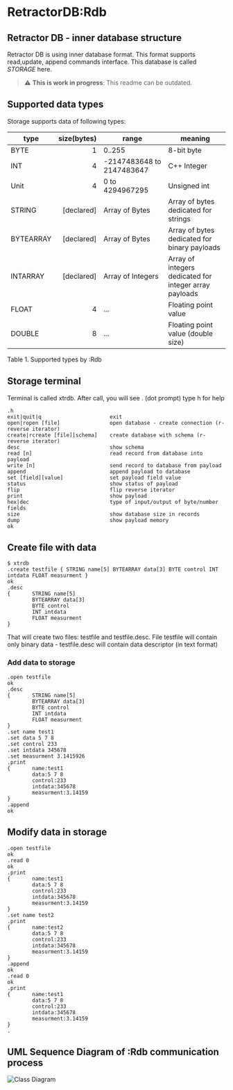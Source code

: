# RetractorDB:Rdb

## Retractor DB - inner database structure

Retractor DB is using inner database format. This format supports read,update, append commands interface. This database is called _STORAGE_ here.

> :warning: **This is work in progress**: This readme can be outdated.

## Supported data types

Storage supports data of following types:

| type | size(bytes) | range | meaning |
| ---  | ---: | --- | --- |
|BYTE  | 1 | 0..255|8-bit byte|
|INT   | 4 |-2147483648 to 2147483647|C++ Integer|
|Unit  | 4 |0 to 4294967295|Unsigned int|
|STRING|[declared]|Array of Bytes|Array of bytes dedicated for strings|
|BYTEARRAY|[declared]|Array of Bytes|Array of bytes dedicated for binary payloads|
|INTARRAY|[declared]|Array of Integers|Array of integers dedicated for integer array payloads|
|FLOAT| 4 | ... | Floating point value|
|DOUBLE| 8 | ... | Floating point value (double size)|

Table 1. Supported types by :Rdb

## Storage terminal

Terminal is called xtrdb.
After call, you will see . (dot prompt)
type h for help
```
.h
exit|quit|q                      exit
open|ropen [file]                open database - create connection (r-reverse iterator)
create|rcreate [file][schema]    create database with schema (r-reverse iterator)
desc                             show schema
read [n]                         read record from database into payload
write [n]                        send record to database from payload
append                           append payload to database
set [field][value]               set payload field value
status                           show status of payload
flip                             flip reverse iterator
print                            show payload
hex|dec                          type of input/output of byte/number fields
size                             show database size in records
dump                             show payload memory
ok
```

## Create file with data

```
$ xtrdb
.create testfile { STRING name[5] BYTEARRAY data[3] BYTE control INT intdata FLOAT measurment }
ok
.desc
{       STRING name[5]
        BYTEARRAY data[3]
        BYTE control
        INT intdata
        FLOAT measurment
}
```

That will create two files: testfile and testfile.desc.
File testfile will contain only binary data - testfile.desc will contain data descriptor (in text format)

### Add data to storage

```
.open testfile
ok
.desc
{       STRING name[5]
        BYTEARRAY data[3]
        BYTE control
        INT intdata
        FLOAT measurment
}
.set name test1
.set data 5 7 8
.set control 233
.set intdata 345678
.set measurment 3.1415926
.print
{       name:test1
        data:5 7 8
        control:233
        intdata:345678
        measurment:3.14159
}
.append
ok
```

## Modify data in storage
```
.open testfile
ok
.read 0
ok
.print
{       name:test1
        data:5 7 8
        control:233
        intdata:345678
        measurment:3.14159
}
.set name test2
.print
{       name:test2
        data:5 7 8
        control:233
        intdata:345678
        measurment:3.14159
}
.append
ok
.read 0
ok
.print
{       name:test1
        data:5 7 8
        control:233
        intdata:345678
        measurment:3.14159
}
.
```

## UML Sequence Diagram of :Rdb communication process

![Class Diagram](http://www.plantuml.com/plantuml/proxy?src=https://raw.githubusercontent.com/michalwidera/retractordb/issue_17/src/rdb/UML/rdb-comunication.puml)